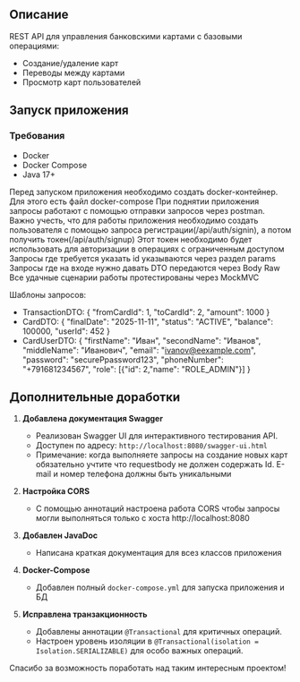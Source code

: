 ## Описание
REST API для управления банковскими картами с базовыми операциями:
- Создание/удаление карт
- Переводы между картами
- Просмотр карт пользователей

## Запуск приложения

### Требования
- Docker
- Docker Compose
- Java 17+

Перед запуском приложения необходимо создать docker-контейнер. Для этого есть файл docker-compose
При поднятии приложения запросы работают с помощью отправки запросов через postman. 
Важно учесть, что для работы приложения необходимо создать пользователя с помощью запроса регистрации(/api/auth/signin), а потом получить токен(/api/auth/signup)
Этот токен необходимо будет использовать для авторизации в операциях с ограниченным доступом
Запросы где требуется указать id указываются через раздел params
Запросы где на входе нужно давать DTO передаются через Body Raw
Все удачные сценарии работы протестированы через MockMVC

Шаблоны запросов:
- TransactionDTO:
{
    "fromCardId": 1,
    "toCardId": 2,
    "amount": 1000
}
- CardDTO:
{
    "finalDate": "2025-11-11",
    "status": "ACTIVE",
    "balance": 100000,
    "userId": 452 
}
- CardUserDTO:
{
    "firstName": "Иван",
    "secondName": "Иванов",
    "middleName": "Иванович",
    "email": "ivanov@eexample.com",
    "password": "securePpassword123",
    "phoneNumber": "+791681234567",
    "role": [{"id": 2,"name": "ROLE_ADMIN"}]
}
## Дополнительные доработки

1. **Добавлена документация Swagger**  
   - Реализован Swagger UI для интерактивного тестирования API.  
   - Доступен по адресу: `http://localhost:8080/swagger-ui.html`  
   - Примечание: когда выполняете запросы на создание новых карт обязательно учтите что requestbody не должен содержать Id. E-mail и номер телефона должны быть уникальными

2. **Настройка CORS**  
   - С помощью аннотаций настроена работа CORS чтобы запросы могли выполняться только с хоста http://localhost:8080

3. **Добавлен JavaDoc**  
   - Написана краткая документация для всез классов приложения

4. **Docker-Compose**  
   - Добавлен полный `docker-compose.yml` для запуска приложения и БД  
     
5. **Исправлена транзакционность**  
   - Добавлены аннотации `@Transactional` для критичных операций.  
   - Настроен уровень изоляции в `@Transactional(isolation = Isolation.SERIALIZABLE)` для особо важных операций.

Спасибо за возможность поработать над таким интересным проектом!
